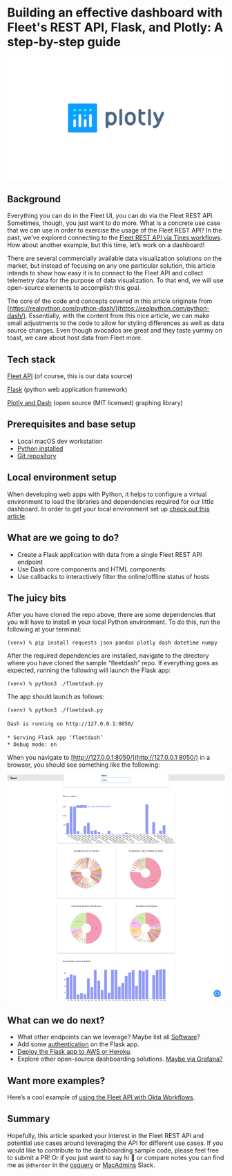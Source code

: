 # Building an effective dashboard with Fleet's REST API, Flask, and Plotly: A step-by-step guide

![Building an effective dashboard with Fleet's REST API, Flask, and Plotly: A step-by-step guide](../website/assets/images/articles/building-an-effective-dashboard-with-fleet-rest-api-flask-and-plotly@2x.jpg)

## Background

Everything you can do in the Fleet UI, you can do via the Fleet REST API. Sometimes, though, you just want to do more. What is a concrete use case that we can use in order to exercise the usage of the Fleet REST API? In the past, we’ve explored connecting to the [Fleet REST API via Tines workflows](https://fleetdm.com/guides/using-fleet-and-tines-together). How about another example, but this time, let’s work on a dashboard!

There are several commercially available data visualization solutions on the market, but instead of focusing on any one particular solution, this article intends to show how easy it is to connect to the Fleet API and collect telemetry data for the purpose of data visualization. To that end, we will use open-source elements to accomplish this goal. 

The core of the code and concepts covered in this article originate from [https://realpython.com/python-dash/](https://realpython.com/python-dash/). Essentially, with the content from this nice article, we can make small adjustments to the code to allow for styling differences as well as data source changes. Even though avocados are great and they taste yummy on toast, we care about host data from Fleet more. 


## Tech stack

[Fleet API](https://fleetdm.com/docs/using-fleet/rest-api) (of course, this is our data source)

[Flask](https://pythonbasics.org/what-is-flask-python/) (python web application framework)

[Plotly and Dash](https://plotly.com/) (open source (MIT licensed) graphing library)


## Prerequisites and base setup

* Local macOS dev workstation
* [Python installed](https://docs.brew.sh/Homebrew-and-Python)
* [Git repository](https://github.com/dherder/fleetdash)


## Local environment setup

When developing web apps with Python, it helps to configure a virtual environment to load the libraries and dependencies required for our little dashboard. In order to get your local environment set up [check out this article](https://realpython.com/python-virtual-environments-a-primer/).


## What are we going to do?

* Create a Flask application with data from a single Fleet REST API endpoint
* Use Dash core components and HTML components
* Use callbacks to interactively filter the online/offline status of hosts


## The juicy bits

After you have cloned the repo above, there are some dependencies that you will have to install in your local Python environment. To do this, run the following at your terminal:

```
(venv) % pip install requests json pandas plotly dash datetime numpy
```

After the required dependencies are installed, navigate to the directory where you have cloned the sample “fleetdash” repo. If everything goes as expected, running the following will launch the Flask app:

```
(venv) % python3 ./fleetdash.py
```

The app should launch as follows:

```
(venv) % python3 ./fleetdash.py

Dash is running on http://127.0.0.1:8050/

* Serving Flask app ‘fleetdash’
* Debug mode: on
```

When you navigate to [http://127.0.0.1:8050/](http://127.0.0.1:8050/) in a browser, you should see something like the following:

![Example Dashboard](../website/assets/images/articles/building-an-effective-dashboard-with-fleet-rest-api-flask-and-plotly1-1884x1962@2x.png
"Example Dashboard")


## What can we do next?


* What other endpoints can we leverage? Maybe list all [Software](https://fleetdm.com/docs/using-fleet/rest-api#software)? 
* Add some [authentication](https://realpython.com/token-based-authentication-with-flask/) on the Flask app.
* [Deploy the Flask app to AWS or Heroku](https://blog.nextideatech.com/deploy-flask-on-aws-heroku/).
* Explore other open-source dashboarding solutions. [Maybe via Grafana?](https://www.metricfire.com/blog/anomaly-detection-using-osquery-and-grafana/)


## Want more examples?

Here’s a cool example of [using the Fleet API with Okta Workflows](https://fleetdm.com/guides/using-fleet-and-okta-workflows-to-generate-a-daily-os-report).


## Summary
Hopefully, this article sparked your interest in the Fleet REST API and potential use cases around leveraging the API for different use cases. If you would like to contribute to the dashboarding sample code, please feel free to submit a PR! Or if you just want to say hi 👋 or compare notes you can find me as `@dherder` in the [osquery](https://osquery.slack.com/team/U01EYE40QCS) or [MacAdmins](https://macadmins.slack.com/team/U0GTA6QF3) Slack.



<meta name="articleTitle" value="Building an effective dashboard with Fleet's REST API, Flask, and Plotly: A step-by-step guide">
<meta name="authorFullName" value="Dave Herder">
<meta name="authorGitHubUsername" value="dherder">
<meta name="category" value="guides">
<meta name="publishedOn" value="2023-05-22">
<meta name="articleImageUrl" value="../website/assets/images/articles/building-an-effective-dashboard-with-fleet-rest-api-flask-and-plotly@2x.jpg">
<meta name="description" value="Step-by-step guide on building a dynamic dashboard with Fleet's REST API, Flask, and Plotly. Master data visualization with open-source tools!">
